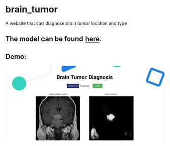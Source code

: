 # brain_tumor
A website that can diagnose brain tumor location and type


## The model can be found [here](https://drive.google.com/drive/folders/1kUa-I0_ku8FVYZY6xb7ay0r0bZqzUrEq?usp=sharing).

## Demo:
![Demo](./demo.png)


